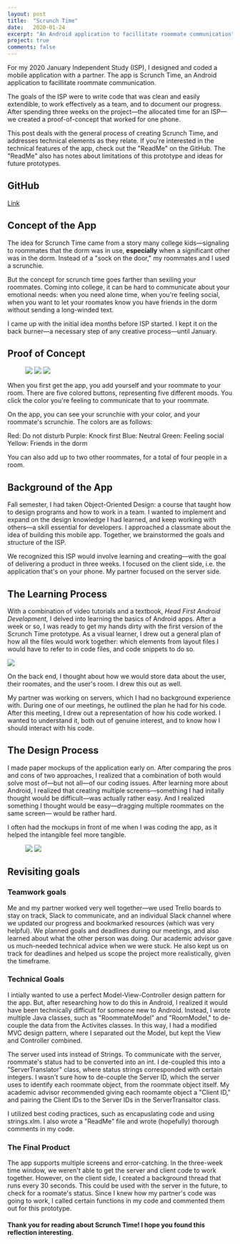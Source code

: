 ```yaml
---
layout: post
title:  "Scrunch Time"
date:   2020-01-24
excerpt: "An Android application to facillitate roommate communication"
project: true
comments: false
---
```


For my 2020 January Independent Study (ISP), I designed and coded a mobile application with a partner. The app is Scrunch Time, an Android application to facillitate roommate communication. 

The goals of the ISP were to write code that was clean and easily extendible, to work effectively as a team, and to document our progress. After spending three weeks on the project—the allocated time for an ISP—we created a proof-of-concept that worked for one phone.

This post deals with the general process of creating Scrunch Time, and addresses technical elements as they relate. If you're interested in the technical features of the app, check out the "ReadMe" on the GitHub. The "ReadMe" also has notes about limitations of this prototype and ideas for future prototypes.

## GitHub
[Link](https://github.com/ddykiel/ScrunchTime)

## Concept of the App

The idea for Scrunch Time came from a story many college kids—signaling to roommates that the dorm was in use, **especially** when a significant other was in the dorm. Instead of a "sock on the door," my roommates and I used a scrunchie.

But the concept for scrunch time goes farther than sexiling your roommates. Coming into college, it can be hard to communicate about your emotional needs: when you need alone time, when you're feeling social, when you want to let your roomates know you have friends in the dorm without sending a long-winded text.

I came up with the initial idea months before ISP started. I kept it on the back burner—a necessary step of any creative process—until January.

## Proof of Concept

<figure class="third">
	<img src="https://i.imgur.com/1BGPwip.png">
	<img src="https://i.imgur.com/o7StkFU.png">
	<img src="https://i.imgur.com/Mqat8B1.png">
</figure>

When you first get the app, you add yourself and your roommate to your room. There are five colored buttons, representing five different moods. You click the color you're feeling to communicate that to your roommate.

On the app, you can see your scrunchie with your color, and your roommate's scrunchie. The colors are as follows:

Red: Do not disturb
Purple: Knock first
Blue: Neutral
Green: Feeling social
Yellow: Friends in the dorm

You can also add up to two other roommates, for a total of four people in a room.

## Background of the App

Fall semester, I had taken Object-Oriented Design: a course that taught how to design programs and how to work in a team. I wanted to implement and expand on the design knowledge I had learned, and keep working with others—a skill essential for developers. I approached a classmate about the idea of building this mobile app. Together, we brainstormed the goals and structure of the ISP.

We recognized this ISP would involve learning and creating—with the goal of delivering a product in three weeks. I focused on the client side, i.e. the application that's on your phone. My partner focused on the server side.

## The Learning Process

With a combination of video tutorials and a textbook, *Head First Android Development,* I delved into learning the basics of Android apps. After a week or so, I was ready to get my hands dirty with the first version of the Scrunch Time prototype. As a visual learner, I drew out a general plan of how all the files would work together: which elements from layout files I would have to refer to in code files, and code snippets to do so. 

<img src="https://i.imgur.com/zLhl0dq.jpg">
    
On the back end, I thought about how we would store data about the user, their roomates, and the user's room. I drew this out as well.
    
My partner was working on servers, which I had no background experience with. During one of our meetings, he outlined the plan he had for his code. After this meeting, I drew out a representation of how his code worked. I wanted to understand it, both out of genuine interest, and to know how I should interact with his code.

## The Design Process

I made paper mockups of the application early on. After comparing the pros and cons of two approaches, I realized that a combination of both would solve most of—but not all—of our coding issues. After learning more about Android, I realized that creating multiple screens—something I had initally thought would be difficult—was actually rather easy. And I realized something I thought would be easy—dragging multiple roommates on the same screen— would be rather hard.

I often had the mockups in front of me when I was coding the app, as it helped the intangible feel more tangible.

<figure class="second">
	<img src="https://i.imgur.com/sCYefyJ.jpg">
	<img src="https://i.imgur.com/A09dQ2z.jpg">
</figure>

## Revisiting goals

### Teamwork goals

Me and my partner worked very well together—we used Trello boards to stay on track, Slack to communicate, and an individual Slack channel where we updated our progress and bookmarked resources (which was very helpful). We planned goals and deadlines during our meetings, and also learned about what the other person was doing. Our academic advisor gave us much-needed technical advice when we were stuck. He also kept us on track for deadlines and helped us scope the project more realistically, given the timeframe.

### Technical Goals

I intially wanted to use a perfect Model-View-Controller design pattern for the app. But, after researching how to do this in Android, I realized it would have been technically difficult for someone new to Android. Instead, I wrote multiple Java classes, such as "RoommateModel" and "RoomModel," to de-couple the data from the Activites classes. In this way, I had a modified MVC design pattern, where I separated out the Model, but kept the View and Controller combined. 

The server used ints instead of Strings. To communicate with the server, roommate's status had to be converted into an int. I de-coupled this into a "ServerTranslator" class, where status strings corresponded with certain integers. I wasn't sure how to de-couple the Server ID, which the server uses to identify each roommate object, from the roommate object itself. My academic advisor recommended giving each roomamte object a "Client ID," and pairing the Client IDs to the Server IDs in the ServerTransaltor class.

I utilized best coding practices, such as encapuslating code and using strings.xlm. I also wrote a "ReadMe" file and wrote (hopefully) thorough comments in my code.

### The Final Product

The app supports multiple screens and error-catching. In the three-week time window, we weren't able to get the server and client code to work together. However, on the client side, I created a background thread that runs every 30 seconds. This could be used with the server in the future, to check for a roomate's status. Since I knew how my partner's code was going to work, I called certain functions in my code and commented them out for this prototype.

#### Thank you for reading about Scrunch Time! I hope you found this reflection interesting.
